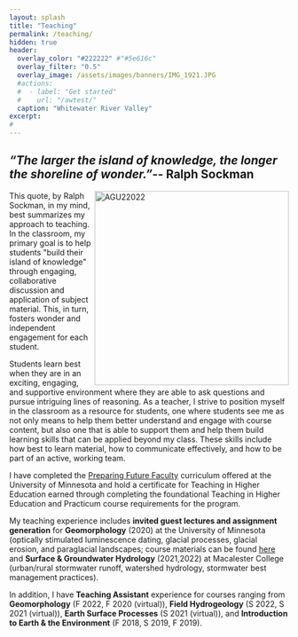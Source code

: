 ```yaml
---
layout: splash
title: "Teaching"
permalink: /teaching/
hidden: true
header:
  overlay_color: "#222222" #"#5e616c"
  overlay_filter: "0.5"
  overlay_image: /assets/images/banners/IMG_1921.JPG
  #actions:
  #  - label: "Get started"
  #    url: "/awtest/"
  caption: "Whitewater River Valley"
excerpt:
#         
---
```

## *“The larger the island of knowledge, the longer the shoreline of wonder.”*-- Ralph Sockman

<img align="right" src="/assets/images/banners/IMG_8356.JPG" alt="AGU22022" width="350px">

 This quote, by Ralph Sockman, in my mind, best summarizes my approach to teaching. In the classroom, my primary goal is to help students "build their island of knowledge" through engaging, collaborative discussion and application of subject material. This, in turn, fosters wonder and independent engagement for each student.

 Students learn best when they are in an exciting, engaging, and supportive environment where they are able to ask questions and pursue intriguing lines of reasoning. As a teacher, I strive to position myself in the classroom as a resource for students, one where students see me as not only means to help them better understand and engage with course content, but also one that is able to support them and help them build learning skills that can be applied beyond my class. These skills include how best to learn material, how to communicate effectively, and how to be part of an active, working team.

 I have completed the [Preparing Future Faculty](https://cei.umn.edu/programs/preparing-future-faculty-program) curriculum offered at the University of Minnesota and hold a certificate for Teaching in Higher Education earned through completing the foundational Teaching in Higher Education and Practicum course requirements for the program.

 My teaching experience includes **invited guest lectures and assignment generation** for **Geomorphology** (2020) at the University of Minnesota (optically stimulated luminescence dating, glacial processes, glacial erosion, and paraglacial landscapes; course materials can be found [here](https://geomorphonline.github.io/glacial/" (first four lectures/assignments)) and **Surface & Groundwater Hydrology** (2021,2022) at Macalester College (urban/rural stormwater runoff, watershed hydrology, stormwater best management practices).

 In addition, I have **Teaching Assistant** experience for courses ranging from  **Geomorphology** (F 2022, F 2020 (virtual)), **Field Hydrogeology** (S 2022, S 2021 (virtual)), **Earth Surface Processes** (S 2021 (virtual)), and **Introduction to Earth & the Environment** (F 2018, S 2019, F 2019).
